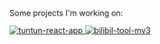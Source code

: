 Some projects I'm working on:

<div className="repo-list">
	<a href="https://github.com/tuntun0609/tuntun-react-app" className="repo-list-item">
		<img alt="tuntun-react-app" src="https://tun-github-readme-stats.vercel.app/api/pin/?username=tuntun0609&repo=tuntun-react-app" />
	</a>
	<a href="https://github.com/tuntun0609/bilibil-tool-mv3" className="repo-list-item">
		<img alt="bilibil-tool-mv3" src="https://tun-github-readme-stats.vercel.app/api/pin/?username=tuntun0609&repo=bilibil-tool-mv3" />
	</a>
</div>